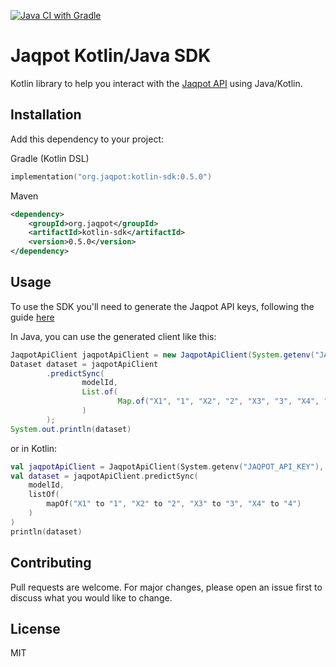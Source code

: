 [![Java CI with Gradle](https://github.com/ntua-unit-of-control-and-informatics/jaqpot-kotlin-sdk/actions/workflows/build.yml/badge.svg)](https://github.com/ntua-unit-of-control-and-informatics/jaqpot-kotlin-sdk/actions/workflows/build.yml)

# Jaqpot Kotlin/Java SDK

Kotlin library to help you interact with the [Jaqpot API](https://jaqpot.org/docs/jaqpot-api) using Java/Kotlin.

## Installation

Add this dependency to your project:

Gradle (Kotlin DSL)

```kotlin
implementation("org.jaqpot:kotlin-sdk:0.5.0")
```

Maven

```xml
<dependency>
    <groupId>org.jaqpot</groupId>
    <artifactId>kotlin-sdk</artifactId>
    <version>0.5.0</version>
</dependency>
``` 

## Usage

To use the SDK you'll need to generate the Jaqpot API keys, following the
guide [here](https://jaqpot.org/docs/jaqpot-api/authentication/create-an-api-key)

In Java, you can use the generated client like this:

```java
JaqpotApiClient jaqpotApiClient = new JaqpotApiClient(System.getenv("JAQPOT_API_KEY"), System.getenv("JAQPOT_API_SECRET"));
Dataset dataset = jaqpotApiClient
        .predictSync(
                modelId,
                List.of(
                        Map.of("X1", "1", "X2", "2", "X3", "3", "X4", "4")
                )
        );
System.out.println(dataset)
```

or in Kotlin:

```kotlin
val jaqpotApiClient = JaqpotApiClient(System.getenv("JAQPOT_API_KEY"), System.getenv("JAQPOT_API_SECRET"))
val dataset = jaqpotApiClient.predictSync(
    modelId,
    listOf(
        mapOf("X1" to "1", "X2" to "2", "X3" to "3", "X4" to "4")
    )
)
println(dataset)
```

## Contributing

Pull requests are welcome. For major changes, please open an issue first
to discuss what you would like to change.

## License

MIT
